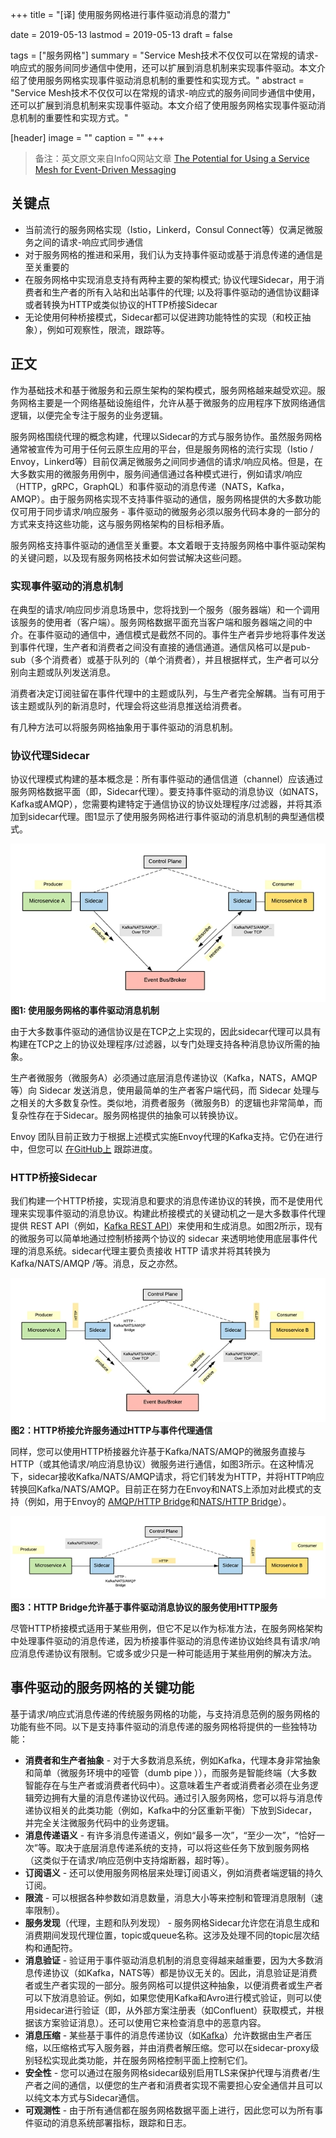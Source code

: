 +++
title = "[译] 使用服务网格进行事件驱动消息的潜力"

date = 2019-05-13
lastmod = 2019-05-13
draft = false

tags = ["服务网格"]
summary = "Service Mesh技术不仅仅可以在常规的请求-响应式的服务间同步通信中使用，还可以扩展到消息机制来实现事件驱动。本文介绍了使用服务网格实现事件驱动消息机制的重要性和实现方式。"
abstract = "Service Mesh技术不仅仅可以在常规的请求-响应式的服务间同步通信中使用，还可以扩展到消息机制来实现事件驱动。本文介绍了使用服务网格实现事件驱动消息机制的重要性和实现方式。"

[header]
image = ""
caption = ""
+++


> 备注：英文原文来自InfoQ网站文章 [The Potential for Using a Service Mesh for Event-Driven Messaging](https://www.infoq.com/articles/service-mesh-event-driven-messaging)


## 关键点

- 当前流行的服务网格实现（Istio，Linkerd，Consul Connect等）仅满足微服务之间的请求-响应式同步通信
- 对于服务网格的推进和采用，我们认为支持事件驱动或基于消息传递的通信是至关重要的
- 在服务网格中实现消息支持有两种主要的架构模式; 协议代理Sidecar，用于消费者和生产者的所有入站和出站事件的代理; 以及将事件驱动的通信协议翻译或者转换为HTTP或类似协议的HTTP桥接Sidecar
- 无论使用何种桥接模式，Sidecar都可以促进跨功能特性的实现（和校正抽象），例如可观察性，限流，跟踪等。

## 正文

作为基础技术和基于微服务和云原生架构的架构模式，服务网格越来越受欢迎。服务网格主要是一个网络基础设施组件，允许从基于微服务的应用程序下放网络通信逻辑，以便完全专注于服务的业务逻辑。

服务网格围绕代理的概念构建，代理以Sidecar的方式与服务协作。虽然服务网格通常被宣传为可用于任何云原生应用的平台，但是服务网格的流行实现（Istio / Envoy，Linkerd等）目前仅满足微服务之间同步通信的请求/响应风格。但是，在大多数实用的微服务用例中，服务间通信通过各种模式进行，例如请求/响应（HTTP，gRPC，GraphQL）和事件驱动的消息传递（NATS，Kafka，AMQP）。由于服务网格实现不支持事件驱动的通信，服务网格提供的大多数功能仅可用于同步请求/响应服务 - 事件驱动的微服务必须以服务代码本身的一部分的方式来支持这些功能，这与服务网格架构的目标相矛盾。

服务网格支持事件驱动的通信至关重要。本文着眼于支持服务网格中事件驱动架构的关键问题，以及现有服务网格技术如何尝试解决这些问题。

### 实现事件驱动的消息机制

在典型的请求/响应同步消息场景中，您将找到一个服务（服务器端）和一个调用该服务的使用者（客户端）。服务网格数据平面充当客户端和服务器端之间的中介。在事件驱动的通信中，通信模式是截然不同的。事件生产者异步地将事件发送到事件代理，生产者和消费者之间没有直接的通信通道。通信风格可以是pub-sub（多个消费者）或基于队列的（单个消费者），并且根据样式，生产者可以分别向主题或队列发送消息。

消费者决定订阅驻留在事件代理中的主题或队列，与生产者完全解耦。当有可用于该主题或队列的新消息时，代理会将这些消息推送给消费者。

有几种方法可以将服务网格抽象用于事件驱动的消息机制。

### 协议代理Sidecar

协议代理模式构建的基本概念是：所有事件驱动的通信信道（channel）应该通过服务网格数据平面（即，Sidecar代理）。要支持事件驱动的消息协议（如NATS，Kafka或AMQP），您需要构建特定于通信协议的协议处理程序/过滤器，并将其添加到sidecar代理。图1显示了使用服务网格进行事件驱动的消息机制的典型通信模式。

![](images/protocol-proxy-sidecar.jpg)
**图1: 使用服务网格的事件驱动消息机制**

由于大多数事件驱动的通信协议是在TCP之上实现的，因此sidecar代理可以具有构建在TCP之上的协议处理程序/过滤器，以专门处理支持各种消息协议所需的抽象。

生产者微服务（微服务A）必须通过底层消息传递协议（Kafka，NATS，AMQP等）向 Sidecar 发送消息，使用最简单的生产者客户端代码，而 Sidecar 处理与之相关的大多数复杂性。类似地，消费者服务（微服务B）的逻辑也非常简单，而复杂性存在于Sidecar。服务网格提供的抽象可以转换协议。

Envoy 团队目前正致力于根据上述模式实施Envoy代理的Kafka支持。它仍在进行中，但您可以 [在GitHub上](https://github.com/envoyproxy/envoy/issues/2852) 跟踪进度。   

### HTTP桥接Sidecar

我们构建一个HTTP桥接，实现消息和要求的消息传递协议的转换，而不是使用代理来实现事件驱动的消息协议。构建此桥接模式的关键动机之一是大多数事件代理提供 REST API（例如，[Kafka REST API](https://github.com/confluentinc/kafka-rest)）来使用和生成消息。如图2所示，现有的微服务可以简单地通过控制桥接两个协议的 sidecar 来透明地使用底层事件代理的消息系统。sidecar代理主要负责接收 HTTP 请求并将其转换为 Kafka/NATS/AMQP /等。消息，反之亦然。

![](images/http-bridge-sidecar.jpg)
**图2：HTTP桥接允许服务通过HTTP与事件代理通信**

同样，您可以使用HTTP桥接器允许基于Kafka/NATS/AMQP的微服务直接与HTTP（或其他请求/响应消息协议）微服务进行通信，如图3所示。在这种情况下，sidecar接收Kafka/NATS/AMQP请求，将它们转发为HTTP，并将HTTP响应转换回Kafka/NATS/AMQP。目前正在努力在Envoy和NATS上添加对此模式的支持（例如，用于Envoy的 [AMQP/HTTP Bridge](https://github.com/envoyproxy/envoy/issues/3415)和[NATS/HTTP Bridge](https://github.com/solo-io/envoy-nats-streaming)）。

![](images/http-bridge-sidecar2.jpg)
**图3：HTTP Bridge允许基于事件驱动消息协议的服务使用HTTP服务**

尽管HTTP桥接模式适用于某些用例，但它不足以作为标准方法，在服务网格架构中处理事件驱动的消息传递，因为桥接事件驱动的消息传递协议始终具有请求/响应消息传递协议有限制。它或多或少只是一种可能适用于某些用例的解决方法。 

## 事件驱动的服务网格的关键功能

基于请求/响应式消息传递的传统服务网格的功能，与支持消息范例的服务网格的功能有些不同。以下是支持事件驱动的消息传递的服务网格将提供的一些独特功能：

- **消费者和生产者抽象** - 对于大多数消息系统，例如Kafka，代理本身非常抽象和简单（微服务环境中的哑管（dumb pipe ）），而服务是智能终端（大多数智能存在与生产者或消费者代码中）。这意味着生产者或消费者必须在业务逻辑旁边拥有大量的消息传递协议代码。通过引入服务网格，您可以将与消息传递协议相关的此类功能（例如，Kafka中的分区重新平衡）下放到Sidecar，并完全关注微服务代码中的业务逻辑。
- **消息传递语义** - 有许多消息传递语义，例如“最多一次”，“至少一次”，“恰好一次”等。取决于底层消息传递系统的支持，可以将这些任务下放到服务网格（这类似于在请求/响应范例中支持熔断器，超时等）。
- **订阅语义** - 还可以使用服务网格层来处理订阅语义，例如消费者端逻辑的持久订阅。
- **限流** - 可以根据各种参数如消息数量，消息大小等来控制和管理消息限制（速率限制）。
- **服务发现**（代理，主题和队列发现） - 服务网格Sidecar允许您在消息生成和消费期间发现代理位置，topic或queue名称。这涉及处理不同的topic层次结构和通配符。
- **消息验证** - 验证用于事件驱动消息机制的消息变得越来越重要，因为大多数消息传递协议（如Kafka，NATS等）都是协议无关的。因此，消息验证是消费者或生产者实现的一部分。服务网格可以提供这种抽象，以便消费者或生产者可以下放消息验证。例如，如果您使用Kafka和Avro进行模式验证，则可以使用sidecar进行验证（即，从外部方案注册表（如Confluent）获取模式，并根据该方案验证消息）。还可以使用它来检查消息中的恶意内容。
- **消息压缩** - 某些基于事件的消息传递协议（如[Kafka](https://cwiki.apache.org/confluence/display/KAFKA/Compression)）允许数据由生产者压缩，以压缩格式写入服务器，并由消费者解压缩。您可以在sidecar-proxy级别轻松实现此类功能，并在服务网格控制平面上控制它们。
- **安全性** - 您可以通过在服务网格sidecar级别启用TLS来保护代理与消费者/生产者之间的通信，以便您的生产者和消费者实现不需要担心安全通信并且可以以纯文本方式与Sidecar通信。
- **可观测性** - 由于所有通信都在服务网格数据平面上进行，因此您可以为所有事件驱动的消息系统部署指标，跟踪和日志。
